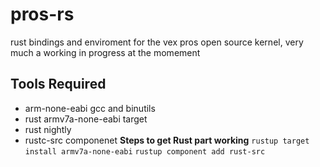 # pros-rs
rust bindings and enviroment for the vex pros open source kernel, very much a working in progress at the momement

## Tools Required
* arm-none-eabi gcc and binutils
* rust armv7a-none-eabi target
* rust nightly
* rustc-src componenet
**Steps to get Rust part working**
`rustup target install armv7a-none-eabi`
`rustup component add rust-src`
